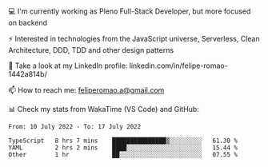💻 I'm currently working as Pleno Full-Stack Developer, but more focused on backend

⚡ Interested in technologies from the JavaScript universe, Serverless, Clean Architecture, DDD, TDD and other design patterns

👥 Take a look at my LinkedIn profile: linkedin.com/in/felipe-romao-1442a814b/

📫 How to reach me: feliperomao.a@gmail.com

📊 Check my stats from WakaTime (VS Code) and GitHub:

<!--START_SECTION:waka-->

```text
From: 10 July 2022 - To: 17 July 2022

TypeScript   8 hrs 7 mins    ███████████████▒░░░░░░░░░   61.30 %
YAML         2 hrs 2 mins    ████░░░░░░░░░░░░░░░░░░░░░   15.44 %
Other        1 hr            ██░░░░░░░░░░░░░░░░░░░░░░░   07.55 %
```

<!--END_SECTION:waka-->
